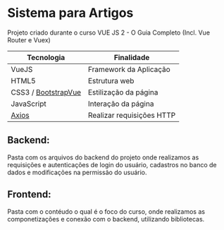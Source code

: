 # Sistema para Artigos

Projeto criado durante o curso VUE JS 2 - O Guia Completo (Incl. Vue Router e Vuex)


| Tecnologia                                           | Finalidade                |
| -----------------------------------------------------| ------------------------- |
| VueJS                                                | Framework da Aplicação    |
| HTML5                                                | Estrutura web             |
| CSS3 / [BootstrapVue](https://github.com/axios/axios)| Estilização da página     |
| JavaScript                                           | Interação da página       |
| [Axios](https://github.com/axios/axios)              | Realizar requisições HTTP |

## Backend: 

Pasta com os arquivos do backend do projeto onde realizamos as requisições e autenticações de login do usuário, cadastros no banco de dados e modificações na permissão do usuário.

## Frontend:

Pasta com o contéudo o qual é o foco do curso, onde realizamos as componetizações e conexão com o backend, utilizando bibliotecas.
